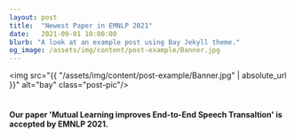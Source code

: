 ```yaml
---
layout: post
title:  "Newest Paper in EMNLP 2021"
date:   2021-09-01 10:00:00
blurb: "A look at an example post using Bay Jekyll theme."
og_image: /assets/img/content/post-example/Banner.jpg
---
```


<img src="{{ "/assets/img/content/post-example/Banner.jpg" | absolute_url }}" alt="bay" class="post-pic"/>
<br />
<br />

#### Our paper 'Mutual Learning improves End-to-End Speech Transaltion' is accepted by EMNLP 2021.




